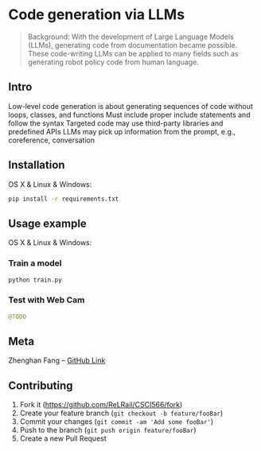 # Code generation via LLMs

> Background: With the development of Large Language Models (LLMs), generating code from documentation became possible. These code-writing LLMs can be applied to many fields such as generating robot policy code from human language.

## Intro

Low-level code generation is about generating sequences of code without loops, classes, and functions
Must include proper include statements and follow the syntax
Targeted code may use third-party libraries and predefined APIs
LLMs may pick up information from the prompt, e.g., coreference, conversation

## Installation

OS X & Linux & Windows:

```bash
pip install -r requirements.txt
```

## Usage example

OS X & Linux & Windows:

### Train a model

```bash
python train.py
```

### Test with Web Cam

```python
@TODO
```

## Meta

Zhenghan Fang – [GitHub Link](https://github.com/ReLRail/)

## Contributing

1. Fork it (<https://github.com/ReLRail/CSCI566/fork>)
2. Create your feature branch (`git checkout -b feature/fooBar`)
3. Commit your changes (`git commit -am 'Add some fooBar'`)
4. Push to the branch (`git push origin feature/fooBar`)
5. Create a new Pull Request

